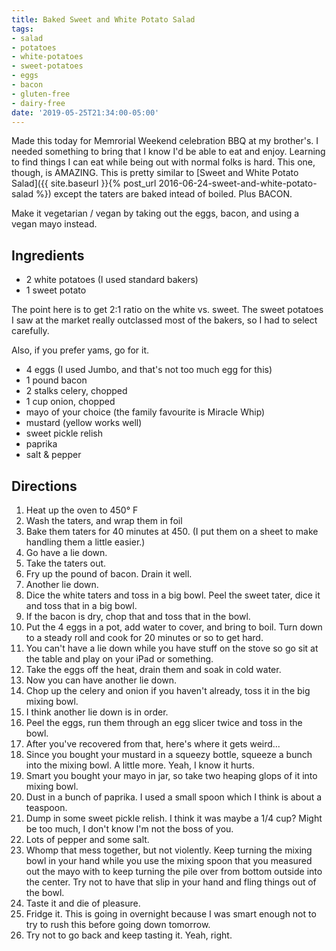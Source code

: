 ```yaml
---
title: Baked Sweet and White Potato Salad
tags:
- salad
- potatoes
- white-potatoes
- sweet-potatoes
- eggs
- bacon
- gluten-free
- dairy-free
date: '2019-05-25T21:34:00-05:00'
---
```

Made this today for Memrorial Weekend celebration BBQ at my brother's. I needed something to bring that I know I'd be able to eat and enjoy. Learning to find things I can eat while being out with normal folks is hard. This one, though, is AMAZING. This is pretty similar to [Sweet and White Potato Salad]({{ site.baseurl }}{% post_url 2016-06-24-sweet-and-white-potato-salad %}) except the taters are baked intead of boiled. Plus BACON.

Make it vegetarian / vegan by taking out the eggs, bacon, and using a vegan mayo instead.

## Ingredients

- 2 white potatoes (I used standard bakers)
- 1 sweet potato

The point here is to get 2:1 ratio on the white vs. sweet. The sweet potatoes I saw at the market really outclassed most of the bakers, so I had to select carefully.

Also, if you prefer yams, go for it.

- 4 eggs (I used Jumbo, and that's not too much egg for this)
- 1 pound bacon
- 2 stalks celery, chopped
- 1 cup onion, chopped
- mayo of your choice (the family favourite is Miracle Whip)
- mustard (yellow works well)
- sweet pickle relish
- paprika
- salt & pepper

## Directions

1. Heat up the oven to 450&deg; F
1. Wash the taters, and wrap them in foil
1. Bake them taters for 40 minutes at 450. (I put them on a sheet to make handling them a little easier.)
1. Go have a lie down.
1. Take the taters out.
1. Fry up the pound of bacon. Drain it well.
1. Another lie down.
1. Dice the white taters and toss in a big bowl. Peel the sweet tater, dice it and toss that in a big bowl.
1. If the bacon is dry, chop that and toss that in the bowl.
1. Put the 4 eggs in a pot, add water to cover, and bring to boil. Turn down to a steady roll and cook for 20 minutes or so to get hard.
1. You can't have a lie down while you have stuff on the stove so go sit at the table and play on your iPad or something.
1. Take the eggs off the heat, drain them and soak in cold water.
1. Now you can have another lie down.
1. Chop up the celery and onion if you haven't already, toss it in the big mixing bowl.
1. I think another lie down is in order.
1. Peel the eggs, run them through an egg slicer twice and toss in the bowl.
1. After you've recovered from that, here's where it gets weird...
1. Since you bought your mustard in a squeezy bottle, squeeze a bunch into the mixing bowl. A little more. Yeah, I know it hurts.
1. Smart you bought your mayo in jar, so take two heaping glops of it into mixing bowl.
1. Dust in a bunch of paprika. I used a small spoon which I think is about a teaspoon.
1. Dump in some sweet pickle relish. I think it was maybe a 1/4 cup? Might be too much, I don't know I'm not the boss of you.
1. Lots of pepper and some salt.
1. Whomp that mess together, but not violently. Keep turning the mixing bowl in your hand while you use the mixing spoon that you measured out the mayo with to keep turning the pile over from bottom outside into the center. Try not to have that slip in your hand and fling things out of the bowl.
1. Taste it and die of pleasure.
1. Fridge it. This is going in overnight because I was smart enough not to try to rush this before going down tomorrow.
1. Try not to go back and keep tasting it. Yeah, right.
